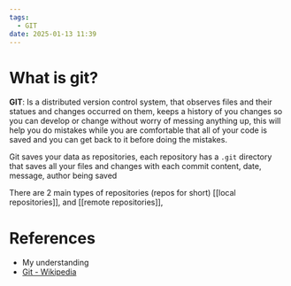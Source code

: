 ```yaml
---
tags:
  - GIT
date: 2025-01-13 11:39
---
```

# What is git?
**GIT**: Is a distributed version control system, that observes files and their statues and changes occurred on them, keeps a history of you changes so you can develop or change without worry of messing anything up, this will help you do mistakes while you are comfortable that all of your code is saved and you can get back to it before doing the mistakes.

Git saves your data as repositories, each repository has a `.git` directory that saves all your files and changes with each commit content, date, message, author being saved

There are 2 main types of repositories (repos for short) [[local repositories]], and [[remote repositories]], 
# References
- My understanding
- [Git - Wikipedia](https://en.wikipedia.org/wiki/Git)
